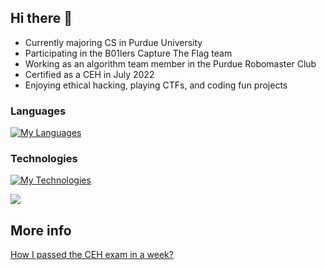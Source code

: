 ## Hi there 👋

- Currently majoring CS in Purdue University
- Participating in the B01lers Capture The Flag team
- Working as an algorithm team member in the Purdue Robomaster Club
- Certified as a CEH in July 2022
- Enjoying ethical hacking, playing CTFs, and coding fun projects 

### Languages
[![My Languages](https://skillicons.dev/icons?i=c,cpp,python,java,html,css,js,bash)](https://skillicons.dev)

### Technologies
[![My Technologies](https://skillicons.dev/icons?i=ros,react,electron,nodejs,django,firebase,postgresql,git,docker)](https://skillicons.dev)

<img src="https://github-readme-stats.vercel.app/api?username=acezxn&show_icons=true&theme=merko&include_all_commits=true">

## More info

[How I passed the CEH exam in a week?](https://gist.github.com/acezxn/e3da9fba0aaeeaa7723942399ad1be66)


